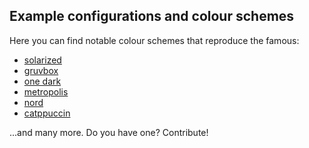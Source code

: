 ## Example configurations and colour schemes

Here you can find notable colour schemes that reproduce the famous:

- [solarized](https://ethanschoonover.com/solarized/)
- [gruvbox](https://github.com/morhetz/gruvbox)
- [one dark](https://github.com/joshdick/onedark.vim)
- [metropolis](https://github.com/matze/mtheme)
- [nord](https://www.nordtheme.com/docs/colors-and-palettes)
- [catppuccin](https://github.com/catppuccin/nvim)

...and many more. Do you have one? Contribute!
